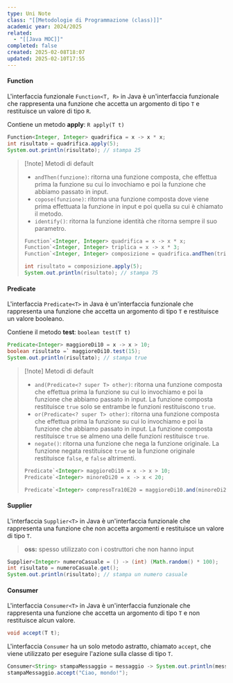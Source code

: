 ```yaml
---
type: Uni Note
class: "[[Metodologie di Programmazione (class)]]"
academic year: 2024/2025
related:
  - "[[Java MOC]]"
completed: false
created: 2025-02-08T18:07
updated: 2025-02-10T17:55
---
```

#### Function

L'interfaccia funzionale `Function<T, R>` in Java è un'interfaccia funzionale che rappresenta una funzione che accetta un argomento di tipo `T` e restituisce un valore di tipo `R`.

Contiene un metodo **apply**: `R apply(T t)`

```java
Function<Integer, Integer> quadrifica = x -> x * x; 
int risultato = quadrifica.apply(5); 
System.out.println(risultato); // stampa 25
```

>[!note] Metodi di default
>
>- `andThen(funzione)`: ritorna una funzione composta, che effettua prima la funzione su cui lo invochiamo e poi la funzione che abbiamo passato in input.
>- `copose(funzione)`: ritorna una funzione composta dove viene prima effettuata la funzione in input e poi quella su cui è chiamato il metodo.
>- `identify()`: ritorna la funzione identità che ritorna sempre il suo parametro.
>  
>```java
>Function`<Integer, Integer> quadrifica = x -> x * x; 
>Function`<Integer, Integer> triplica = x -> x * 3; 
>Function`<Integer, Integer> composizione = quadrifica.andThen(triplica); 
>
>int risultato = composizione.apply(5); 
>System.out.println(risultato); // stampa 75
>```

#### Predicate

L'interfaccia `Predicate<T>` in Java è un'interfaccia funzionale che rappresenta una funzione che accetta un argomento di tipo `T` e restituisce un valore booleano.

Contiene il metodo **test**: `boolean test(T t)`

```java
Predicate<Integer> maggioreDi10 = x -> x > 10; 
boolean risultato =` maggioreDi10.test(15); 
System.out.println(risultato); // stampa true
```

>[!note] Metodi di default
>- `and(Predicate<? super T> other)`: ritorna una funzione composta che effettua prima la funzione su cui lo invochiamo e poi la funzione che abbiamo passato in input. La funzione composta restituisce `true` solo se entrambe le funzioni restituiscono `true`.
>- `or(Predicate<? super T> other)`: ritorna una funzione composta che effettua prima la funzione su cui lo invochiamo e poi la funzione che abbiamo passato in input. La funzione composta restituisce `true` se almeno una delle funzioni restituisce `true`.
>- `negate()`: ritorna una funzione che nega la funzione originale. La funzione negata restituisce `true` se la funzione originale restituisce `false`, e `false` altrimenti.
>  
>  ```java
>  Predicate`<Integer> maggioreDi10 = x -> x > 10; 
>Predicate`<Integer> minoreDi20 = x -> x < 20; 
>
>Predicate`<Integer> compresoTra10E20 = maggioreDi10.and(minoreDi20);
>``` 

#### Supplier

L'interfaccia `Supplier<T>` in Java è un'interfaccia funzionale che rappresenta una funzione che non accetta argomenti e restituisce un valore di tipo `T`.

>**oss:** spesso utilizzato con i costruttori che non hanno input

```java
Supplier<Integer> numeroCasuale = () -> (int) (Math.random() * 100); 
int risultato = numeroCasuale.get(); 
System.out.println(risultato); // stampa un numero casuale
```

#### Consumer

L'interfaccia `Consumer<T>` in Java è un'interfaccia funzionale che rappresenta una funzione che accetta un argomento di tipo `T` e non restituisce alcun valore.

```java
void accept(T t);
```

L'interfaccia `Consumer` ha un solo metodo astratto, chiamato `accept`, che viene utilizzato per eseguire l'azione sulla classe di tipo `T`.

```java
Consumer<String> stampaMessaggio = messaggio -> System.out.println(messaggio); 
stampaMessaggio.accept("Ciao, mondo!");
```